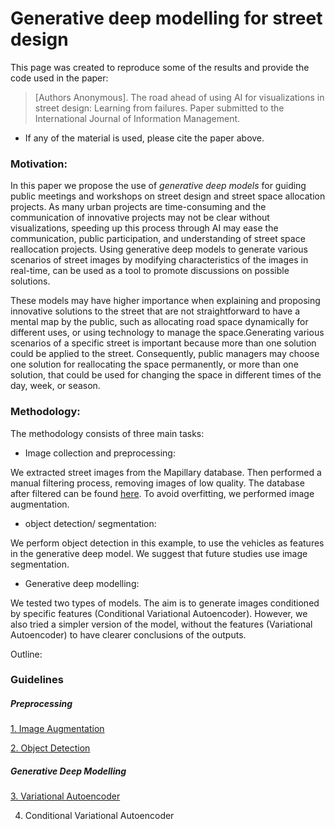 Generative deep modelling for street design
================

This page was created to reproduce some of the results and provide the
code used in the paper:

> \[Authors Anonymous\]. The road ahead of using AI for visualizations
> in street design: Learning from failures. Paper submitted to the
> International Journal of Information Management.

-   If any of the material is used, please cite the paper above.

### Motivation:

In this paper we propose the use of *generative deep models* for guiding
public meetings and workshops on street design and street space
allocation projects. As many urban projects are time-consuming and the
communication of innovative projects may not be clear without
visualizations, speeding up this process through AI may ease the
communication, public participation, and understanding of street space
reallocation projects. Using generative deep models to generate various
scenarios of street images by modifying characteristics of the images in
real-time, can be used as a tool to promote discussions on possible
solutions.

These models may have higher importance when explaining and proposing
innovative solutions to the street that are not straightforward to have
a mental map by the public, such as allocating road space dynamically
for different uses, or using technology to manage the space.Generating
various scenarios of a specific street is important because more than
one solution could be applied to the street. Consequently, public
managers may choose one solution for reallocating the space permanently,
or more than one solution, that could be used for changing the space in
different times of the day, week, or season.

### Methodology:

The methodology consists of three main tasks:

-   Image collection and preprocessing:

We extracted street images from the Mapillary database. Then performed a
manual filtering process, removing images of low quality. The database
after filtered can be found [here](%22Database/Images/%22). To avoid
overfitting, we performed image augmentation.

-   object detection/ segmentation:

We perform object detection in this example, to use the vehicles as
features in the generative deep model. We suggest that future studies
use image segmentation.

-   Generative deep modelling:

We tested two types of models. The aim is to generate images conditioned
by specific features (Conditional Variational Autoencoder). However, we
also tried a simpler version of the model, without the features
(Variational Autoencoder) to have clearer conclusions of the outputs.

Outline:

### Guidelines

##### Preprocessing

[1. Image Augmentation](Image_Augmentation.md)

[2. Object Detection](Object_Detection.md)

##### Generative Deep Modelling

[3. Variational Autoencoder](VAE.md)

4.  Conditional Variational Autoencoder

